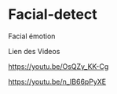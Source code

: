 # Facial-detect
Facial émotion 


Lien des Videos 

https://youtu.be/OsQZy_KK-Cg

https://youtu.be/n_IB66pPyXE
